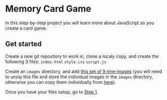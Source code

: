 # Memory Card Game
In this step-by-step project you will learn more about JavaScript as you create a card game.

## Get started
Create a new git repository to work in, clone a localy copy, and create the following 3 files:
`index.html`
`style.css`
`script.js`

Create an `images` directory, and add [this set of 9 nine images](memory-game-images.zip) (you will need to unzip this file and store the individual images in the `images` directory, otherwise you can copy them individually from [here](/step-1/images/)).

Once you have your files setup, go to [Step 1](/step-1).